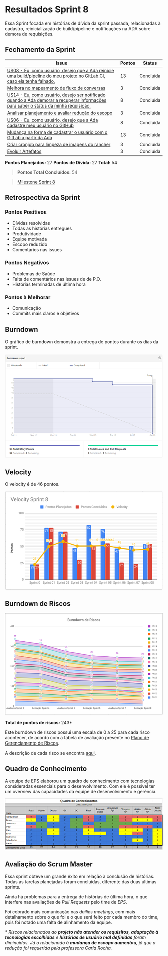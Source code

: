 # Resultados Sprint 8

Essa Sprint focada em histórias de dívida da sprint passada, relacionadas à cadastro, reinicialização de build/pipeline e notificações na ADA sobre demora de requisições.

## Fechamento da Sprint

| Issue | Pontos | Status |
| ----- | ------ | ------ |
| [US08 - Eu, como usuário, desejo que a Ada reinicie uma build/pipeline do meu projeto no GitLab CI, caso ela tenha falhado.](https://github.com/fga-eps-mds/2019.1-ADA/issues/194) | 13 | Concluída |
| [Melhora no mapeamento de fluxo de conversas](https://github.com/fga-eps-mds/2019.1-ADA/issues/195) | 3 | Concluída |
| [US14 - Eu, como usuário, desejo ser notificado quando a Ada demorar a recuperar informações para saber o status da minha requisição.](https://github.com/fga-eps-mds/2019.1-ADA/issues/196) | 8 | Concluída |
| [Analisar planejamento e avaliar redução do escopo](https://github.com/fga-eps-mds/2019.1-ADA/issues/200) | 3 | Concluída |
| [US06 - Eu, como usuário, desejo que a Ada cadastre meu usuário no GitHub](https://github.com/fga-eps-mds/2019.1-ADA/issues/183) | 8 | Concluída |
| [Mudança na forma de cadastrar o usuário com o GitLab a partir da Ada](https://github.com/fga-eps-mds/2019.1-ADA/issues/187) | 13 | Concluída |
| [Criar cronjob para limpeza de imagens do rancher](https://github.com/fga-eps-mds/2019.1-ADA/issues/184) | 3 | Concluída |
| [Evoluir Artefatos](https://github.com/fga-eps-mds/2019.1-ADA/issues/185) | 3 | Concluída |

__Pontos Planejados:__ 27
__Pontos de Dívida:__ 27
__Total:__ 54 

> __Pontos Total Concluídos:__ 54

> [Milestone Sprint 8](https://github.com/fga-eps-mds/2019.1-ADA/milestone/9)

## Retrospectiva da Sprint

### Pontos Positivos

* Dívidas resolvidas
* Todas as histórias entregues
* Produtividade
* Equipe motivada
* Escopo reduzido
* Comentários nas issues 

### Pontos Negativos

* Problemas de Saúde
* Falta de comentários nas issues de de P.O.
* Histórias terminadas de última hora


### Pontos à Melhorar

* Comunicação
* Commits mais claros e objetivos



## Burndown

O gráfico de burndown demonstra a entrega de pontos durante os dias da sprint. 

![](../../assets/img/sprints/sprint8/burndown_sprint8.png)

## Velocity
O velocity é de 46 pontos.

![](../../assets/img/sprints/sprint8/velocity_sprint8.png)

## Burndown de Riscos

[![S6](../../assets/img/sprints/sprint8/burndown_de_riscos_sprint8.png "Clique para ver em detalhes")](https://docs.google.com/spreadsheets/d/1G8-T3FLlQzlU4nXsHyqAN90bHexrcHYGM2LAcBi4Ph0/edit#gid=0) 

__Total de pontos de riscos:__ 243*

Este burndown de riscos possui uma escala de 0 a 25 para cada risco acontecer, de acordo com a tabela de avaliação presente no [Plano de Gerenciamento de Riscos](https://fga-eps-mds.github.io/2019.1-ADA/#/docs/project/risk_management_plan?id=_53-avalia%c3%a7%c3%a3o-dos-riscos).

A descrição de cada risco se encontra [aqui](https://fga-eps-mds.github.io/2019.1-ADA/#/docs/project/risk_management_plan?id=_4-identifica%c3%a7%c3%a3o-dos-riscos).



## Quadro de Conhecimento

A equipe de EPS elaborou um quadro de conhecimento com tecnologias consideradas essenciais para o desenvolvimento. Com ele é possível ter um overview das capacidades da equipe de desenvolvimento e gerência. 

![](../../assets/img/sprints/sprint8/quadro_de_conhecimentos_sprint8.png)

## Avaliação do Scrum Master

Essa sprint obteve um grande êxito em relação à conclusão de histórias. Todas as tarefas planejadas foram concluídas, diferente das duas últimas sprints.

Ainda há problemas para a entrega de histórias de última hora, o que interfere nas avaliações de _Pull Requests_ pelo time de _EPS_.

Foi cobrado mais comunicação nas _dailies meetings_, com mais detalhamento sobre o que foi e o que será feito por cada membro do time, pois foi notado uma falta de alinhamento da equipe. 

_\* Riscos relacionados ao __projeto não atender os requisitos__, __adaptação à tecnologias escolhidas__ e __histórias de usuário mal definidas__ foram diminuídos. Já o relacionado à __mudança de escopo aumentou__, já que a redução foi requerida pela professora Carla Rocha._  
